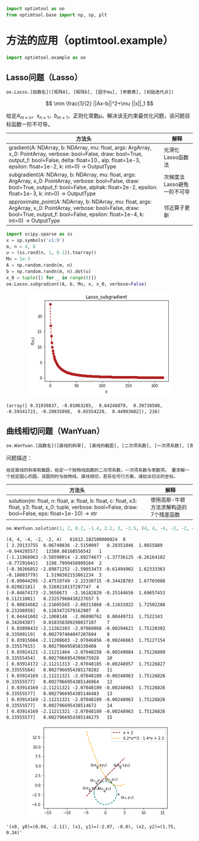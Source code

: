 ```python
import optimtool as oo
from optimtool.base import np, sp, plt
```
# 方法的应用（optimtool.example）

```python
import optimtool.example as oe
```

## Lasso问题（Lasso）

```python
oe.Lasso.[函数名]([矩阵A], [矩阵b], [因子mu], [参数表], [初始迭代点])
```

$$
\min \frac{1}{2} ||Ax-b||^2+\mu ||x||_1
$$

给定$A_{m \times n}$，$x_{n \times 1}$，$b_{m \times 1}$，正则化常数$\mu$。解决该无约束最优化问题，该问题目标函数一阶不可导。

| 方法头                                                                                                     | 解释               |
| ------------------------------------------------------------------------------------------------------- | ---------------- |
| gradient(A: NDArray, b: NDArray, mu: float, args: ArgArray, x_0: PointArray, verbose: bool=False, draw: bool=True, output_f: bool=False, delta: float=10., alp: float=1e-3, epsilon: float=1e-2, k: int=0) -> OutputType | 光滑化Lasso函数法      |
| subgradient(A: NDArray, b: NDArray, mu: float, args: ArgArray, x_0: PointArray, verbose: bool=False, draw: bool=True, output_f: bool=False, alphak: float=2e-2, epsilon: float=1e-3, k: int=0) -> OutputType             | 次梯度法Lasso避免一阶不可导 |
| approximate_point(A: NDArray, b: NDArray, mu: float, args: ArgArray, x_0: PointArray, verbose: bool=False, draw: bool=True, output_f: bool=False, epsilon: float=1e-4, k: int=0) -> OutputType | 邻近算子更新 |


```python
import scipy.sparse as ss
x = sp.symbols('x1:9')
m, n = 4, 8
u = (ss.rand(n, 1, 0.1)).toarray()
Mu = 1e-3
A = np.random.randn(m, n)
b = np.random.randn(m, n).dot(u)
x_0 = tuple([1 for _ in range(8)])
oe.Lasso.subgradient(A, b, Mu, x, x_0, verbose=False)
```


<p align="center">
    <a href=""> 
        <img src="../../tests/example/images/Lasso_subgradient.png"> 
    </a>
</p>

```text
(array([ 0.31938837, -0.01063285,  0.64248879,  0.39738588, -0.59341723, -0.20835098,  0.65554228,  0.44903602]), 216)
```

## 曲线相切问题（WanYuan）

```python
oe.WanYuan.[函数名]([直线的斜率], [直线的截距], [二次项系数], [一次项系数], [常数项], [圆心横坐标], [圆心纵坐标], [初始迭代点])
```

问题描述：

```text
给定直线的斜率和截距，给定一个抛物线函数的二次项系数，一次项系数与常数项。 要求解一个给定圆心的圆，该圆同时与抛物线、直线相切，若存在可行方案，请给出切点的坐标。
```

| 方法头                                                             | 解释                   |
| --------------------------------------------------------------- | -------------------- |
| solution(m: float, n: float, a: float, b: float, c: float, x3: float, y3: float, x_0: tuple, verbose: bool=False, draw: bool=False, eps: float=1e-10) -> str | 使用高斯-牛顿方法求解构造的7个残差函数 |


```python
oe.WanYuan.solution(1, 2, 0.2, -1.4, 2.2, 3, -2.5, (4, 4, -4, -2, -2, 4), True)
```

```text
(4, 4, -4, -2, -2, 4)	61612.182500000024	0
[ 3.29133755  0.06740836 -2.5150997   0.28351846  1.0655889  -0.94429557]	13380.08160556542	1
[-1.11968963 -3.58590014 -2.69274677 -1.37736125 -0.26164182 -0.77291041]	1198.7999458909264	2
[-0.30266852 -2.89871252 -2.59053473 -0.61494902  1.62333363 -0.18803779]	1.5198302153861234	3
[-0.09044295 -2.47519749 -2.22330715 -0.34428703  1.67765088  0.02982181]	0.3269218137297747	4
[-0.04674173 -2.3650673  -2.16182829 -0.25144656  1.69657453  0.11211081]	0.23257960438227657	5
[ 0.00834682 -2.21605565 -2.09213868 -0.11631022  1.72502288  0.23298958]	0.1283472579162907	6
[ 0.04441602 -2.1008148  -2.06090762  0.00449731  1.7522343   0.34204307]	0.010358309290037107	7
[ 0.03898432 -2.11262103 -2.07069068 -0.00294621  1.75120302  0.33509119]	0.002797404047207694	8
[ 0.03915084 -2.11208603 -2.07046856 -0.00246663  1.75127154  0.33557915]	0.002796695858338408	9
[ 0.03914121 -2.11211464 -2.07048258 -0.00249084  1.75126809  0.33555454]	0.0027966954396675928	10
[ 0.03914172 -2.11211313 -2.07048185 -0.00248957  1.75126827  0.33555584]	0.0027966954385178202	11
[ 0.03914169 -2.11211321 -2.07048189 -0.00248963  1.75126826  0.33555577]	0.0027966954385146964	12
[ 0.03914169 -2.11211321 -2.07048189 -0.00248963  1.75126826  0.33555577]	0.0027966954385146483	13
[ 0.03914169 -2.11211321 -2.07048189 -0.00248963  1.75126826  0.33555577]	0.002796695438514672	14
[ 0.03914169 -2.11211321 -2.07048189 -0.00248963  1.75126826  0.33555577]	0.0027966954385146175	15
```

<p align="center">
    <a href=""> 
        <img src="../../tests/example/images/WanYuan.png"> 
    </a>
</p>

```text
'(x0, y0)=(0.04, -2.11), (x1, y1)=(-2.07, -0.0), (x2, y2)=(1.75, 0.34)'
```